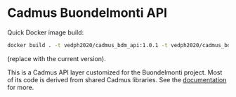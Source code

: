 # Cadmus Buondelmonti API

Quick Docker image build:

```bash
docker build . -t vedph2020/cadmus_bdm_api:1.0.1 -t vedph2020/cadmus_bdm_api:latest
```

(replace with the current version).

This is a Cadmus API layer customized for the Buondelmonti project. Most of its code is derived from shared Cadmus libraries. See the [documentation](https://github.com/vedph/cadmus_doc/blob/master/api/creating.md) for more.
